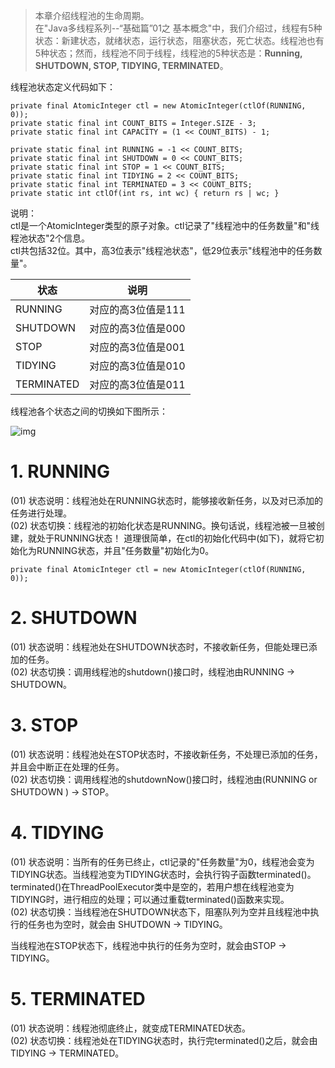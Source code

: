  
> 本章介绍线程池的生命周期。   
在"Java多线程系列--“基础篇”01之 基本概念"中，我们介绍过，线程有5种状态：新建状态，就绪状态，运行状态，阻塞状态，死亡状态。线程池也有5种状态；然而，线程池不同于线程，线程池的5种状态是：**Running, SHUTDOWN, STOP, TIDYING, TERMINATED**。


线程池状态定义代码如下：

    private final AtomicInteger ctl = new AtomicInteger(ctlOf(RUNNING, 0));
    private static final int COUNT_BITS = Integer.SIZE - 3;
    private static final int CAPACITY = (1 << COUNT_BITS) - 1;

    private static final int RUNNING = -1 << COUNT_BITS;
    private static final int SHUTDOWN = 0 << COUNT_BITS;
    private static final int STOP = 1 << COUNT_BITS;
    private static final int TIDYING = 2 << COUNT_BITS;
    private static final int TERMINATED = 3 << COUNT_BITS;
    private static int ctlOf(int rs, int wc) { return rs | wc; }

说明：  
ctl是一个AtomicInteger类型的原子对象。ctl记录了"线程池中的任务数量"和"线程池状态"2个信息。  
ctl共包括32位。其中，高3位表示"线程池状态"，低29位表示"线程池中的任务数量"。


|   状态      |             说明                |
| ----------- | ------------------------------- |
| RUNNING     | 对应的高3位值是111 |
| SHUTDOWN    | 对应的高3位值是000 |
| STOP        | 对应的高3位值是001 |
| TIDYING     | 对应的高3位值是010 |
| TERMINATED  | 对应的高3位值是011 |



线程池各个状态之间的切换如下图所示：

![img](http://wangkuiwu.github.io/media/pic/java/threads/juc-executor04-01.jpg)

# 1. RUNNING

(01) 状态说明：线程池处在RUNNING状态时，能够接收新任务，以及对已添加的任务进行处理。  
(02) 状态切换：线程池的初始化状态是RUNNING。换句话说，线程池被一旦被创建，就处于RUNNING状态！
道理很简单，在ctl的初始化代码中(如下)，就将它初始化为RUNNING状态，并且"任务数量"初始化为0。

    private final AtomicInteger ctl = new AtomicInteger(ctlOf(RUNNING, 0));

 

# 2. SHUTDOWN

(01) 状态说明：线程池处在SHUTDOWN状态时，不接收新任务，但能处理已添加的任务。  
(02) 状态切换：调用线程池的shutdown()接口时，线程池由RUNNING -> SHUTDOWN。

 

# 3. STOP

(01) 状态说明：线程池处在STOP状态时，不接收新任务，不处理已添加的任务，并且会中断正在处理的任务。  
(02) 状态切换：调用线程池的shutdownNow()接口时，线程池由(RUNNING or SHUTDOWN ) -> STOP。

 

# 4. TIDYING

(01) 状态说明：当所有的任务已终止，ctl记录的"任务数量"为0，线程池会变为TIDYING状态。当线程池变为TIDYING状态时，会执行钩子函数terminated()。terminated()在ThreadPoolExecutor类中是空的，若用户想在线程池变为TIDYING时，进行相应的处理；可以通过重载terminated()函数来实现。  
(02) 状态切换：当线程池在SHUTDOWN状态下，阻塞队列为空并且线程池中执行的任务也为空时，就会由 SHUTDOWN -> TIDYING。

当线程池在STOP状态下，线程池中执行的任务为空时，就会由STOP -> TIDYING。

 

# 5. TERMINATED

(01) 状态说明：线程池彻底终止，就变成TERMINATED状态。  
(02) 状态切换：线程池处在TIDYING状态时，执行完terminated()之后，就会由 TIDYING -> TERMINATED。

